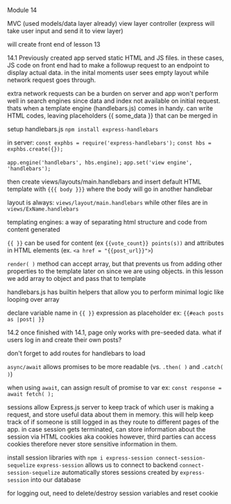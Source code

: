 Module 14

MVC (used models/data layer already)
view layer
controller (express will take user input and send it to view layer)

will create front end of lesson 13

14.1
Previously created app served static HTML and JS files. in these cases, JS code on front end had to make a followup request to an endpoint to display actual data. in the inital moments user sees empty layout while network request goes through. 

extra network requests can be a burden on server and app won't perform well in search engines since data and index not available on initial request. thats when a template engine (handlebars.js) comes in handy.
    can write HTML codes, leaving placeholders {{ some_data }} that can be merged in

setup handlebars.js `npm install express-handlebars`

in server: 
`const exphbs = require('express-handlebars');`
`const hbs = exphbs.create({});`

`app.engine('handlebars', hbs.engine);`
`app.set('view engine', 'handlebars');`

then create views/layouts/main.handlebars and insert default HTML template with `{{{ body }}}` where the body will go in another handlebar

layout is always: `views/layout/main.handlebars`
while other files are in `views/ExName.handlebars`

templating engines:
a way of separating html structure and code from content generated

`{{ }}` can be used for content (ex `{{vote_count}} points(s))` and attributes in HTML elements (ex. `<a href = "{{post_url}}">`)

`render( )` method can accept array, but that prevents us from adding other properties to the template later on since we are using objects.
in this lesson we add array to object and pass that to template

handlebars.js has builtin helpers that allow you to perform minimal logic like looping over array

declare variable name in `{{ }}` expression as placeholder
ex: `{{#each posts as |post| }}`

14.2
once finished with 14.1, page only works with pre-seeded data. what if users log in and create their own posts?

don't forget to add routes for handlebars to load

`async/await` allows promises to be more readable (vs. `.then( )` and `.catch(  )`)

when using `await`, can assign result of promise to var ex:
`const response = await fetch( );`

sessions allow Express.js server to keep track of which user is making a request, and store useful data about them in memory. this will help keep track of if someone is still logged in as they route to different pages of the app.
    in case session gets terminated, can store information about the session via HTML cookies aka cookies
    however, third parties can access cookies therefore never store sensitive information in them.

install session libraries with 
`npm i express-session connect-session-sequelize`
    `express-session` allows us to connect to backend
    `connect-session-sequelize` automatically stores sessions created 
        by `express-session` into our database

for logging out, need to delete/destroy session variables and reset cookie